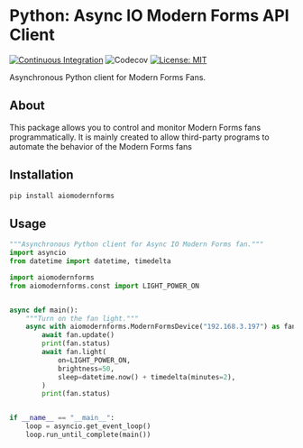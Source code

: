 # Python: Async IO Modern Forms API Client

[![Continuous Integration](https://github.com/wonderslug/aiomodernforms/actions/workflows/ci.yml/badge.svg?branch=master)](https://github.com/wonderslug/aiomodernforms/actions/workflows/ci.yml)
![Codecov](https://img.shields.io/codecov/c/github/wonderslug/aiomodernforms)
[![License: MIT](https://img.shields.io/badge/License-MIT-yellow.svg)](https://opensource.org/licenses/MIT)

Asynchronous Python client for Modern Forms Fans.

## About

This package allows you to control and monitor Modern Forms fans
programmatically. It is mainly created to allow third-party programs to automate
the behavior of the Modern Forms fans

## Installation

```bash
pip install aiomodernforms
```

## Usage

```python
"""Asynchronous Python client for Async IO Modern Forms fan."""
import asyncio
from datetime import datetime, timedelta

import aiomodernforms
from aiomodernforms.const import LIGHT_POWER_ON


async def main():
    """Turn on the fan light."""
    async with aiomodernforms.ModernFormsDevice("192.168.3.197") as fan:
        await fan.update()
        print(fan.status)
        await fan.light(
            on=LIGHT_POWER_ON,
            brightness=50,
            sleep=datetime.now() + timedelta(minutes=2),
        )
        print(fan.status)


if __name__ == "__main__":
    loop = asyncio.get_event_loop()
    loop.run_until_complete(main())
```
